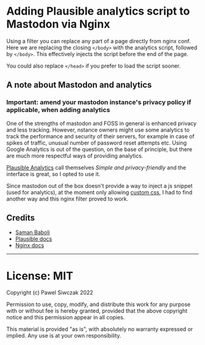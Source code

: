# Adding Plausible analytics script to Mastodon via Nginx

Using a filter you can replace any part of a page directly from nginx conf. Here we are replacing the closing `</body>` with the analytics script, followed by `</body>`. This effectively injects the script before the end of the page. 

You could also replace `</head>` if you prefer to load the script sooner.

## A note about Mastodon and analytics

### Important: amend your mastodon instance's privacy policy if applicable, when adding analytics

One of the strengths of mastodon and FOSS in general is enhanced privacy and less tracking. However, nstance owners might use some analytics to track the performance and security of their servers, for example in case of spikes of traffic, unusual number of password reset attempts etc.
Using Google Analytics is out of the question, on the base of principle, but there are much more respectful ways of providing analytics. 

[Plausible Analytics](https://github.com/plausible/analytics) call themselves _Simple and privacy-friendly_ and the interface is great, so I opted to use it.

Since mastodon out of the box doesn't provide a way to inject a js snippet (used for analytics), at the moment only allowing [custom css](https://github.com/bpawel-bclub/mastodon_aurora), I had to find another way and this nginx filter proved to work.

## Credits
- [Saman Baboli](https://samanbaboli.medium.com/modify-html-pages-on-the-fly-using-nginx-2e7a2d069086) 
- [Plausible docs](https://plausible.io/docs/proxy/guides/nginx) 
- [Nginx docs](http://nginx.org/en/docs/http/ngx_http_sub_module.html)

---

# License: MIT

Copyright (c) Pawel Siwczak 2022

Permission to use, copy, modify, and distribute this work 
for any purpose with or without fee is hereby granted,
provided that the above copyright notice and 
this permission appear in all copies. 

This material is provided "as is", with absolutely no warranty 
expressed or implied. Any use is at your own responsibility.
